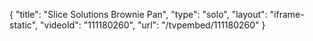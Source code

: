 {
    "title": "Slice Solutions Brownie Pan",
    "type": "solo",
    "layout": "iframe-static",
    "videoId": "111180260",
    "url": "\/tvpembed\/111180260"
}